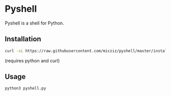 # Pyshell

Pyshell is a shell for Python.

## Installation

```bash
curl -sL https://raw.githubusercontent.com/micziz/pyshell/master/install.sh | sh
```

(requires python and curl)

## Usage

```bash
python3 pyshell.py
```